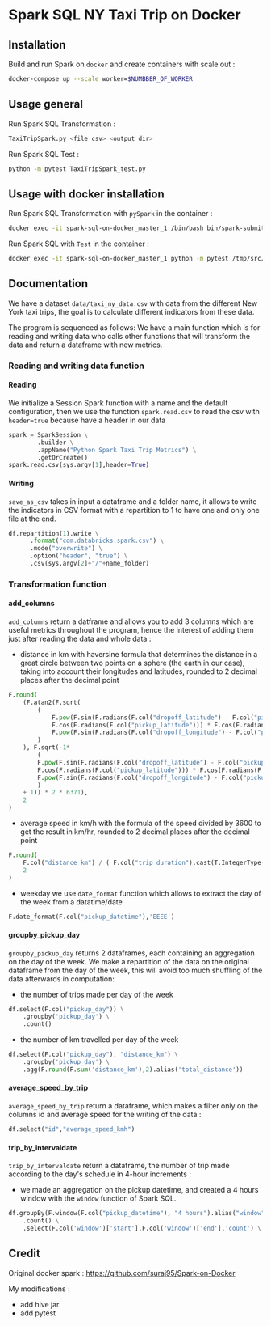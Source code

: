 # Spark SQL NY Taxi Trip on Docker

## Installation

Build and run Spark on `docker` and create containers with scale out :

```bash
docker-compose up --scale worker=$NUMBBER_OF_WORKER
```

## Usage general

Run Spark SQL Transformation :
```bash
TaxiTripSpark.py <file_csv> <output_dir>
```

Run Spark SQL Test :
```bash
python -m pytest TaxiTripSpark_test.py
```

## Usage with docker installation

Run Spark SQL Transformation with `pySpark` in the container :
```bash
docker exec -it spark-sql-on-docker_master_1 /bin/bash bin/spark-submit --deploy-mode client /tmp/src/TaxiTripSpark.py /tmp/data/taxi_ny_data.csv /tmp/output
```

Run Spark SQL with `Test` in the container :

```bash
docker exec -it spark-sql-on-docker_master_1 python -m pytest /tmp/src/TaxiTripSpark_test.py
```

## Documentation

We have a dataset `data/taxi_ny_data.csv` with data from the different New York taxi trips, the goal is to calculate different indicators from these data.

The program is sequenced as follows: We have a main function which is for reading and writing data who calls other functions that will transform the data and return a dataframe with new metrics.

### Reading and writing data function

#### Reading

We initialize a Session Spark function with a name and the default configuration, then we use the function `spark.read.csv` to read the csv with `header=true` because have a header in our data
```python
spark = SparkSession \
        .builder \
        .appName("Python Spark Taxi Trip Metrics") \
        .getOrCreate()
spark.read.csv(sys.argv[1],header=True)
```
#### Writing

`save_as_csv` takes in input a dataframe and a folder name, it allows to write the indicators in CSV format with a repartition to 1 to have one and only one file at the end.
```python
df.repartition(1).write \
      .format("com.databricks.spark.csv") \
      .mode("overwrite") \
      .option("header", "true") \
      .csv(sys.argv[2]+"/"+name_folder)
```

### Transformation function

#### add_columns

`add_columns` return a datframe and allows you to add 3 columns which are useful metrics throughout the program, hence the interest of adding them just after reading the data and whole data : 
- distance in km with haversine formula that determines the distance in a great circle between two points on a sphere (the earth in our case), taking into account their longitudes and latitudes, rounded to 2 decimal places after the decimal point
```python
F.round(
    (F.atan2(F.sqrt(
        (
            F.pow(F.sin(F.radians(F.col("dropoff_latitude") - F.col("pickup_latitude")) / 2), 2) +
            F.cos(F.radians(F.col("pickup_latitude"))) * F.cos(F.radians(F.col("dropoff_latitude"))) *
            F.pow(F.sin(F.radians(F.col("dropoff_longitude") - F.col("pickup_longitude")) / 2), 2)
        )
    ), F.sqrt(-1*
        (
        F.pow(F.sin(F.radians(F.col("dropoff_latitude") - F.col("pickup_latitude")) / 2), 2) +
        F.cos(F.radians(F.col("pickup_latitude"))) * F.cos(F.radians(F.col("dropoff_latitude"))) *
        F.pow(F.sin(F.radians(F.col("dropoff_longitude") - F.col("pickup_longitude")) / 2), 2)
        ) 
    + 1)) * 2 * 6371), 
    2
)
```
- average speed in km/h with the formula of the speed divided by 3600 to get the result in km/hr, rounded to 2 decimal places after the decimal point
```python
F.round(
    F.col("distance_km") / ( F.col("trip_duration").cast(T.IntegerType()) / 3600 ) ,
    2
)
```
- weekday we use `date_format` function which allows to extract the day of the week from a datatime/date
```python
F.date_format(F.col("pickup_datetime"),'EEEE') 
```
#### groupby_pickup_day

`groupby_pickup_day` returns 2 dataframes, each containing an aggregation on the day of the week. We make a repartition of the data on the original dataframe from the day of the week, this will avoid too much shuffling of the data afterwards in computation:
- the number of trips made per day of the week
```python
df.select(F.col("pickup_day")) \
    .groupby('pickup_day') \
    .count()
```
- the number of km travelled per day of the week
```python
df.select(F.col("pickup_day"), "distance_km") \
    .groupby('pickup_day') \
    .agg(F.round(F.sum('distance_km'),2).alias('total_distance'))
```
#### average_speed_by_trip

`average_speed_by_trip` return a dataframe, which makes a filter only on the columns id and average speed for the writing of the data :
```python
df.select("id","average_speed_kmh")
```

#### trip_by_intervaldate

`trip_by_intervaldate` return a dataframe, the number of trip made according to the day's schedule in 4-hour increments :
- we made an aggregation on the pickup datetime, and created a 4 hours window with the `window` function of Spark SQL.
```python
df.groupBy(F.window(F.col("pickup_datetime"), "4 hours").alias("window")) \
    .count() \
    .select(F.col('window')['start'],F.col('window')['end'],'count') \
```

## Credit

Original docker spark : https://github.com/suraj95/Spark-on-Docker

My modifications : 
- add hive jar
- add pytest
